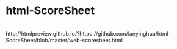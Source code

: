 # html-ScoreSheet
<br>
 http://htmlpreview.github.io/?https://github.com/lanyinghua/html-ScoreSheet/blob/master/web-scoresheet.html
